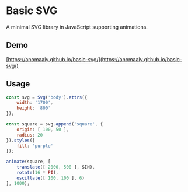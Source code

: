 Basic SVG
=============

A minimal SVG library in JavaScript supporting animations.

Demo
------
[https://anomaaly.github.io/basic-svg/](https://anomaaly.github.io/basic-svg/) 

Usage
-------

```javascript
const svg = Svg('body').attrs({
    width: '1700',
    height: '800'
});

const square = svg.append('square', {
    origin: [ 100, 50 ],
    radius: 20
}).styles({
    fill: 'purple'
});

animate(square, [
    translate([ 2000, 500 ], SIN),
    rotate(16 * PI),
    oscillate([ 100, 100 ], 6)
], 1000);
```
